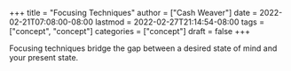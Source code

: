 +++
title = "Focusing Techniques"
author = ["Cash Weaver"]
date = 2022-02-21T07:08:00-08:00
lastmod = 2022-02-27T21:14:54-08:00
tags = ["concept", "concept"]
categories = ["concept"]
draft = false
+++

Focusing techniques bridge the gap between a desired state of mind and your present state.
